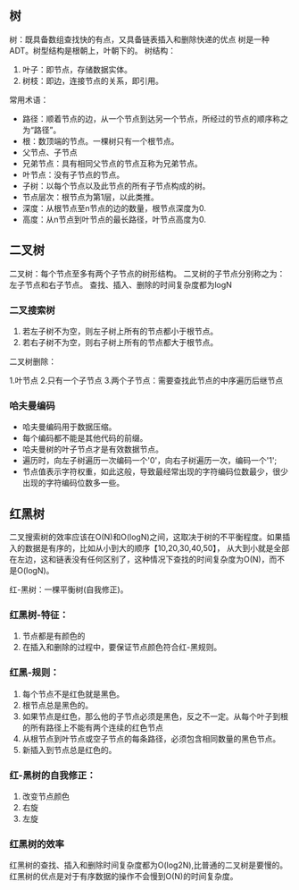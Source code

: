 ## 树
树：既具备数组查找快的有点，又具备链表插入和删除快递的优点
树是一种ADT。树型结构是根朝上，叶朝下的。
树结构：

1. 叶子：即节点，存储数据实体。
2. 树枝：即边，连接节点的关系，即引用。

常用术语：

- 路径：顺着节点的边，从一个节点到达另一个节点，所经过的节点的顺序称之为“路径”。
- 根：数顶端的节点。一棵树只有一个根节点。
- 父节点、子节点
- 兄弟节点：具有相同父节点的节点互称为兄弟节点。
- 叶节点：没有子节点的节点。
- 子树：以每个节点以及此节点的所有子节点构成的树。
- 节点层次：根节点为第1层，以此类推。
- 深度：从根节点至n节点的边的数量，根节点深度为0.
- 高度：从n节点到叶节点的最长路径，叶节点高度为0.

## 二叉树
二叉树：每个节点至多有两个子节点的树形结构。
二叉树的子节点分别称之为：左子节点和右子节点。
查找、插入、删除的时间复杂度都为logN

### 二叉搜索树
1. 若左子树不为空，则左子树上所有的节点都小于根节点。
2. 若右子树不为空，则右子树上所有的节点都大于根节点。

二叉树删除：

1.叶节点
2.只有一个子节点
3.两个子节点：需要查找此节点的中序遍历后继节点

### 哈夫曼编码
- 哈夫曼编码用于数据压缩。
- 每个编码都不能是其他代码的前缀。
- 哈夫曼树的叶子节点才是有效数据节点。
- 遍历时，向左子树遍历一次编码一个'0'，向右子树遍历一次，编码一个'1';
- 节点值表示字符权重，如此这般，导致最经常出现的字符编码位数最少，很少出现的字符编码位数多一些。

## 红黑树
二叉搜索树的效率应该在O(N)和O(logN)之间，这取决于树的不平衡程度。如果插入的数据是有序的，比如从小到大的顺序【10,20,30,40,50】，
从大到小就是全部在左边，这和链表没有任何区别了，这种情况下查找的时间复杂度为O(N)，而不是O(logN)。

红-黑树：一棵平衡树(自我修正)。

### 红黑树-特征：

1. 节点都是有颜色的
2. 在插入和删除的过程中，要保证节点颜色符合红-黑规则。

### 红黑-规则：

1. 每个节点不是红色就是黑色。
2. 根节点总是黑色的。
3. 如果节点是红色，那么他的子节点必须是黑色，反之不一定。从每个叶子到根的所有路径上不能有两个连续的红色节点
4. 从根节点到叶节点或空子节点的每条路径，必须包含相同数量的黑色节点。
5. 新插入到节点总是红色的。

### 红-黑树的自我修正：

1. 改变节点颜色
2. 右旋
3. 左旋

### 红黑树的效率

红黑树的查找、插入和删除时间复杂度都为O(log2N),比普通的二叉树是要慢的。
红黑树的优点是对于有序数据的操作不会慢到O(N)的时间复杂度。